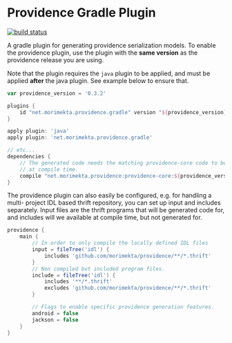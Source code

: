 Providence Gradle Plugin
========================

[![build status](https://travis-ci.org/morimekta/providence-gradle-plugin.svg?branch=master)](https://travis-ci.org/morimekta/providence-gradle-plugin)

A gradle plugin for generating providence serialization models. To enable
the providence plugin, use the plugin with the **same version** as the
providence release you are using.

Note that the plugin requires the `java` plugin to be applied, and must
be applied **after** the java plugin. See example below to ensure that.

```groovy
var providence_version = '0.3.2'

plugins {
    id "net.morimekta.providence.gradle" version "${providence_version}" apply false
}

apply plugin: 'java'
apply plugin: 'net.morimekta.providence.gradle'

// etc...
dependencies {
    // The generated code needs the matching providence-core code to be available
    // at compile time.
    compile "net.morimekta.providence:providence-core:${providence_version}"
}
```

The providence plugin can also easily be configured, e.g. for handling a multi-
project IDL based thrift repository, you can set up input and includes separately.
Input files are the thrift programs that will be generated code for, and includes
will we available at compile time, but not generated for.

```groovy
providence {
    main {
        // In order to only compile the locally defined IDL files
        input = fileTree('idl') {
            includes 'github.com/morimekta/providence/**/*.thrift'
        }
        // Non compiled but included program files.
        include = fileTree('idl') {
            includes '**/*.thrift'
            excludes 'github.com/morimekta/providence/**/*.thrift'
        }

        // Flags to enable specific providence generation features.
        android = false
        jackson = false
    }
}
```
